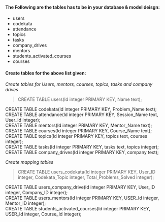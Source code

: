 #### The Following are the tables has to be in your database & model deisgn:
- users
- codekata
- attendance
- topics
- tasks
- company_drives
- mentors
- students_activated_courses
- courses

<h4>Create tables for the above list given:</h4>

<em>Create tables for Users, mentors, courses, topics, tasks and company drives</em>
> <p>CREATE TABLE users(Id integer PRIMARY KEY, Name text);<br/>
CREATE TABLE codekata(Id integer PRIMARY KEY, Problem_Name text);<br/>
CREATE TABLE attendance(Id integer PRIMARY KEY, Session_Name text, User_Id integer);<br/>
CREATE TABLE mentors(Id integer PRIMARY KEY, Mentor_Name text);<br/>
CREATE TABLE courses(Id integer PRIMARY KEY, Course_Name text);<br/>
CREATE TABLE topics(Id integer PRIMARY KEY, topics text, courses integer);<br/>
CREATE TABLE tasks(Id integer PRIMARY KEY, tasks text, topics integer);<br/>
CREATE TABLE company_drives(Id integer PRIMARY KEY, company text);</p>

<em>Create mapping tables</em>
> <p>CREATE TABLE users_codekata(Id integer PRIMARY KEY, User_ID integer, Codekata_Topic integer, Total_Problems_Solved integer);<br/>
CREATE TABLE users_company_drive(Id integer PRIMARY KEY, User_ID integer, Company_ID integer);<br/>
CREATE TABLE users_mentors(Id integer PRIMARY KEY, USER_Id integer, Mentor_ID integer);<br/>
CREATE TABLE students_activated_courses(Id integer PRIMARY KEY, USER_Id integer, Course_Id integer);</p>

